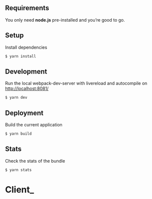 
## Requirements
You only need <b>node.js</b> pre-installed and you’re good to go.

## Setup
Install dependencies
```sh
$ yarn install
```

## Development
Run the local webpack-dev-server with livereload and autocompile on [http://localhost:8081/](http://localhost:8081/)
```sh
$ yarn dev
```
## Deployment
Build the current application
```sh
$ yarn build
```

## Stats
Check the stats of the bundle
```sh
$ yarn stats
```
# Client_
